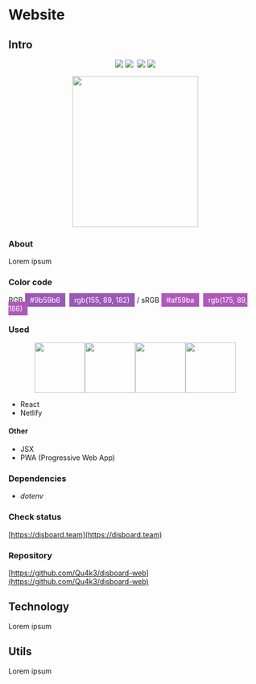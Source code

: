 # Website

## Intro

<p align="center">
    <img src="https://img.shields.io/uptimerobot/status/m782313365-bb837257051f080edab58f83.svg?label=server&style=flat" /> <img src="https://img.shields.io/uptimerobot/ratio/m782313365-bb837257051f080edab58f83.svg?label=server%20uptime&style=flat" />&nbsp;
    <img src="https://img.shields.io/uptimerobot/status/m782313366-da14853edeb66fc0008474c1.svg?label=website&style=flat" /> <img src="https://img.shields.io/uptimerobot/ratio/m782313366-da14853edeb66fc0008474c1.svg?label=website%20uptime&style=flat" />
</p>

<p align="center">
    <img width="250" height="300" src="https://cdn.discordapp.com/attachments/561938814063607823/565663791518318635/kuhaku.gif">
</p>

### About

Lorem ipsum

### Color code

RGB <span style="background-color: #9b59b6;padding:5px 10px;color:#fff;">#9b59b6</span>&nbsp;&nbsp;<span style="background-color: #9b59b6;padding:5px 10px;color:#fff;">rgb(155, 89, 182)</span> / sRGB <span style="background-color: #af59ba;padding:5px 10px;color:#fff;">#af59ba</span>&nbsp;&nbsp;<span style="background-color: #af59ba;padding:5px 10px;color:#fff;">rgb(175, 89, 186)</span>

### Used

<p align="center" class="spaced-items">
    <img width="100" src="https://cdn.discordapp.com/attachments/561938814063607823/565933251831660575/react_2.png"><img width="100" src="https://cdn.discordapp.com/attachments/561938814063607823/565933254834913310/jsx_2.png"><img width="100" src="https://cdn.discordapp.com/attachments/561938814063607823/565935464499118101/pwa.png"><img width="100" src="https://cdn.discordapp.com/attachments/561938814063607823/565933254390317076/netlify_2.png">
</p>

- React
- Netlify

#### Other

- JSX
- PWA (Progressive Web App)

### Dependencies

- _dotenv_

### Check status

[https://disboard.team](https://disboard.team)

### Repository <Badge text="private" type="warn" vertical="top"/>

[https://github.com/Qu4k3/disboard-web](https://github.com/Qu4k3/disboard-web)

## Technology

Lorem ipsum

## Utils

Lorem ipsum